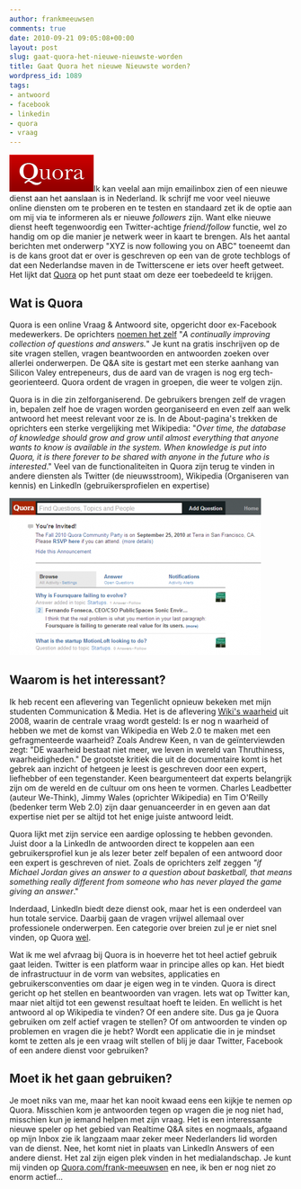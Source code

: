 ```yaml
---
author: frankmeeuwsen
comments: true
date: 2010-09-21 09:05:08+00:00
layout: post
slug: gaat-quora-het-nieuwe-nieuwste-worden
title: Gaat Quora het nieuwe Nieuwste worden?
wordpress_id: 1089
tags:
- antwoord
- facebook
- linkedin
- quora
- vraag
---
```


![](../images/uploadimages/quoralogo150thx.png)Ik kan veelal aan mijn emailinbox zien of een nieuwe dienst aan het aanslaan is in Nederland. Ik schrijf me voor veel nieuwe online diensten om te proberen en te testen en standaard zet ik de optie aan om mij via te informeren als er nieuwe _followers_ zijn. Want elke nieuwe dienst heeft tegenwoordig een Twitter-achtige _friend/follow_ functie, wel zo handig om op die manier je netwerk weer in kaart te brengen. Als het aantal berichten met onderwerp "XYZ is now following you on ABC" toeneemt dan is de kans groot dat er over is geschreven op een van de grote techblogs of dat een Nederlandse maven in de Twitterscene er iets over heeft getweet. Het lijkt dat [Quora](http://www.quora.com/) op het punt staat om deze eer toebedeeld te krijgen.

<!-- more -->


## Wat is Quora


Quora is een online Vraag & Antwoord site, opgericht door ex-Facebook medewerkers. De oprichters [noemen het zelf](http://www.readwriteweb.com/archives/facebooks_1st_cto_launches_his_next_company_screen.php) "_A continually improving collection of questions and answers._" Je kunt na gratis inschrijven op de site vragen stellen, vragen beantwoorden en antwoorden zoeken over allerlei onderwerpen. De Q&A site is gestart met een sterke aanhang van Silicon Valey entrepeneurs, dus de aard van de vragen is nog erg tech-georienteerd. Quora ordent de vragen in groepen, die weer te volgen zijn.

Quora is in die zin zelforganiserend. De gebruikers brengen zelf de vragen in, bepalen zelf hoe de vragen worden georganiseerd en even zelf aan welk antwoord het meest relevant voor ze is. In de About-pagina's trekken de oprichters een sterke vergelijking met Wikipedia: "_Over time, the database of knowledge should grow and grow until almost everything that anyone wants to know is available in the system. When knowledge is put into Quora, it is there forever to be shared with anyone in the future who is interested_." Veel van de functionaliteiten in Quora zijn terug te vinden in andere diensten als Twitter (de nieuwsstroom), Wikipedia (Organiseren van kennis) en LinkedIn (gebruikersprofielen en expertise)

![](../images/uploadimages/screenshot.6-e1285059778917.png)


## Waarom is het interessant?


Ik heb recent een aflevering van Tegenlicht opnieuw bekeken met mijn studenten Communication & Media. Het is de aflevering [Wiki's waarheid](http://tegenlicht.vpro.nl/afleveringen/2007-2008/what-happened-to-truth/wikis-waarheid.html) uit 2008, waarin de centrale vraag wordt gesteld: Is er nog n waarheid of hebben we met de komst van Wikipedia en Web 2.0 te maken met een gefragmenteerde waarheid? Zoals Andrew Keen, n van de geïnterviewden zegt: "DE waarheid bestaat niet meer, we leven in wereld van Thruthiness, waarheidigheden." De grootste kritiek die uit de documentaire komt is het gebrek aan inzicht of hetgeen je leest is geschreven door een expert, liefhebber of een tegenstander. Keen beargumenteert dat experts belangrijk zijn om de wereld en de cultuur om ons heen te vormen. Charles Leadbetter (auteur We-Think), Jimmy Wales (oprichter Wikipedia) en Tim O'Reilly (bedenker term Web 2.0) zijn daar genuanceerder in en geven aan dat expertise niet per se altijd tot het enige juiste antwoord leidt.

Quora lijkt met zijn service een aardige oplossing te hebben gevonden. Juist door a la LinkedIn de antwoorden direct te koppelen aan een gebruikersprofiel kun je als lezer beter zelf bepalen of een antwoord door een expert is geschreven of niet. Zoals de oprichters zelf zeggen _"if Michael Jordan gives an answer to a question about basketball, that means something really different from someone who has never played the game giving an answer_."

Inderdaad, LinkedIn biedt deze dienst ook, maar het is een onderdeel van hun totale service. Daarbij gaan de vragen vrijwel allemaal over professionele onderwerpen. Een categorie over breien zul je er niet snel vinden, op Quora [wel](http://www.quora.com/Knitting).

Wat ik me wel afvraag bij Quora is in hoeverre het tot heel actief gebruik gaat leiden. Twitter is een platform waar in principe alles op kan. Het biedt de infrastructuur in de vorm van websites, applicaties en gebruikersconventies om daar je eigen weg in te vinden. Quora is direct gericht op het stellen en beantwoorden van vragen. Iets wat op Twitter kan, maar niet altijd tot een gewenst resultaat hoeft te leiden. En wellicht is het antwoord al op Wikipedia te vinden? Of een andere site. Dus ga je Quora gebruiken om zelf actief vragen te stellen? Of om antwoorden te vinden op problemen en vragen die je hebt? Wordt een applicatie die in je mindset komt te zetten als je een vraag wilt stellen of blij je daar Twitter, Facebook of een andere dienst voor gebruiken?


## Moet ik het gaan gebruiken?


Je moet niks van me, maar het kan nooit kwaad eens een kijkje te nemen op Quora. Misschien kom je antwoorden tegen op vragen die je nog niet had, misschien kun je iemand helpen met zijn vraag. Het is een interessante nieuwe speler op het gebied van Realtime Q&A sites en nogmaals, afgaand op mijn Inbox zie ik langzaam maar zeker meer Nederlanders lid worden van de dienst. Nee, het komt niet in plaats van LinkedIn Answers of een andere dienst. Het zal zijn eigen plek vinden in het medialandschap. Je kunt mij vinden op [Quora.com/frank-meeuwsen](http://www.quora.com/Frank-Meeuwsen) en nee, ik ben er nog niet zo enorm actief...
